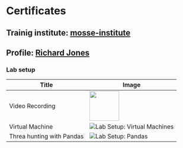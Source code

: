 # Certificates

## Trainig institute: [mosse-institute](https://www.mosse-institute.com/)
## Profile: [Richard Jones](https://students.mosse-institute.com/student/eoEPcxbizUSJ9yEZIWdLslF4Puj2)

### Lab setup

Title | Image
------|-------
Video Recording | <img src="/ac1d/images/Lab_videorecording.png" width=80 height=80> 
Virtual Machine  | ![Lab Setup: Virtual Machines](/ac1d/images/Lab_VM.png)
Threa hunting with Pandas | ![Lab Setup: Pandas](/ac1d/images/LabhuntingPandas.png)
